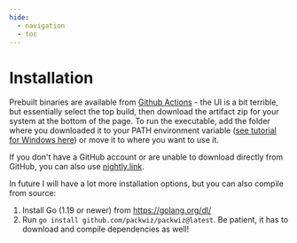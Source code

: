 ```yaml
---
hide:
  - navigation
  - toc
---
```


# Installation

Prebuilt binaries are available from [Github Actions](https://github.com/packwiz/packwiz/actions) - the UI is a bit terrible, but essentially select the top build, then download the artifact zip for your system at the bottom of the page. To run the executable, add the folder where you downloaded it to your PATH environment variable ([see tutorial for Windows here](https://www.howtogeek.com/118594/how-to-edit-your-system-path-for-easy-command-line-access/)) or move it to where you want to use it.

If you don't have a GitHub account or are unable to download directly from GitHub, you can also use [nightly.link](https://nightly.link/packwiz/packwiz/workflows/go/main).

In future I will have a lot more installation options, but you can also compile from source:

1. Install Go (1.19 or newer) from https://golang.org/dl/
2. Run `go install github.com/packwiz/packwiz@latest`. Be patient, it has to download and compile dependencies as well!
